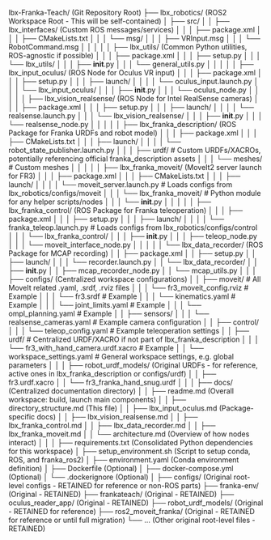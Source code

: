 lbx-Franka-Teach/ (Git Repository Root)
├── lbx_robotics/ (ROS2 Workspace Root - This will be self-contained)
│ ├── src/
│ │ ├── lbx_interfaces/ (Custom ROS messages/services)
│ │ │ ├── package.xml
│ │ │ ├── CMakeLists.txt
│ │ │ └── msg/
│ │ │ ├── VRInput.msg
│ │ │ └── RobotCommand.msg
│ │ │
│ │ ├── lbx_utils/ (Common Python utilities, ROS-agnostic if possible)
│ │ │ ├── package.xml
│ │ │ ├── setup.py
│ │ │ └── lbx_utils/
│ │ │ ├── **init**.py
│ │ │ └── general_utils.py
│ │ │
│ │ ├── lbx_input_oculus/ (ROS Node for Oculus VR input)
│ │ │ ├── package.xml
│ │ │ ├── setup.py
│ │ │ ├── launch/
│ │ │ │ └── oculus_input.launch.py
│ │ │ └── lbx_input_oculus/
│ │ │ ├── **init**.py
│ │ │ └── oculus_node.py
│ │ │
│ │ ├── lbx_vision_realsense/ (ROS Node for Intel RealSense cameras)
│ │ │ ├── package.xml
│ │ │ ├── setup.py
│ │ │ ├── launch/
│ │ │ │ └── realsense.launch.py
│ │ │ └── lbx_vision_realsense/
│ │ │ ├── **init**.py
│ │ │ └── realsense_node.py
│ │ │
│ │ ├── lbx_franka_description/ (ROS Package for Franka URDFs and robot model)
│ │ │ ├── package.xml
│ │ │ ├── CMakeLists.txt
│ │ │ ├── launch/
│ │ │ │ └── robot_state_publisher.launch.py
│ │ │ ├── urdf/ # Custom URDFs/XACROs, potentially referencing official franka_description assets
│ │ │ └── meshes/ # Custom meshes
│ │ │
│ │ ├── lbx_franka_moveit/ (MoveIt2 server launch for FR3)
│ │ │ ├── package.xml
│ │ │ ├── CMakeLists.txt
│ │ │ ├── launch/
│ │ │ │ └── moveit_server.launch.py # Loads configs from lbx_robotics/configs/moveit
│ │ │ └── lbx_franka_moveit/ # Python module for any helper scripts/nodes
│ │ │ └── **init**.py
│ │ │
│ │ ├── lbx_franka_control/ (ROS Package for Franka teleoperation)
│ │ │ ├── package.xml
│ │ │ ├── setup.py
│ │ │ ├── launch/
│ │ │ │ └── franka_teleop.launch.py # Loads configs from lbx_robotics/configs/control
│ │ │ └── lbx_franka_control/
│ │ │ ├── **init**.py
│ │ │ ├── teleop_node.py
│ │ │ └── moveit_interface_node.py
│ │ │
│ │ └── lbx_data_recorder/ (ROS Package for MCAP recording)
│ │ ├── package.xml
│ │ ├── setup.py
│ │ ├── launch/
│ │ │ └── recorder.launch.py
│ │ └── lbx_data_recorder/
│ │ ├── **init**.py
│ │ ├── mcap_recorder_node.py
│ │ └── mcap_utils.py
│ │
│ ├── configs/ (Centralized workspace configurations)
│ │ ├── moveit/ # All MoveIt related .yaml, .srdf, .rviz files
│ │ │ └── fr3_moveit_config.rviz # Example
│ │ │ └── fr3.srdf # Example
│ │ │ └── kinematics.yaml # Example
│ │ │ └── joint_limits.yaml # Example
│ │ │ └── ompl_planning.yaml # Example
│ │ ├── sensors/
│ │ │ └── realsense_cameras.yaml # Example camera configuration
│ │ ├── control/
│ │ │ └── teleop_config.yaml # Example teleoperation settings
│ │ ├── urdf/ # Centralized URDF/XACRO if not part of lbx_franka_description
│ │ │ └── fr3_with_hand_camera.urdf.xacro # Example
│ │ └── workspace_settings.yaml # General workspace settings, e.g. global parameters
│ │
│ ├── robot_urdf_models/ (Original URDFs - for reference, active ones in lbx_franka_description or configs/urdf)
│ │ ├── fr3.urdf.xacro
│ │ └── fr3_franka_hand_snug.urdf
│ │
│ ├── docs/ (Centralized documentation directory)
│ │ ├── readme.md (Overall workspace: build, launch main components)
│ │ ├── directory_structure.md (This file)
│ │ ├── lbx_input_oculus.md (Package-specific docs)
│ │ ├── lbx_vision_realsense.md
│ │ ├── lbx_franka_control.md
│ │ ├── lbx_data_recorder.md
│ │ ├── lbx_franka_moveit.md
│ │ └── architecture.md (Overview of how nodes interact)
│ │
│ ├── requirements.txt (Consolidated Python dependencies for this workspace)
│ ├── setup_environment.sh (Script to setup conda, ROS, and franka_ros2)
│ ├── environment.yaml (Conda environment definition)
│ ├── Dockerfile (Optional)
│ ├── docker-compose.yml (Optional)
│ └── .dockerignore (Optional)
│
├── configs/ (Original root-level configs - RETAINED for reference or non-ROS parts)
├── franka-env/ (Original - RETAINED)
├── frankateach/ (Original - RETAINED)
├── oculus_reader_app/ (Original - RETAINED)
├── robot_urdf_models/ (Original - RETAINED for reference)
├── ros2_moveit_franka/ (Original - RETAINED for reference or until full migration)
└── ... (Other original root-level files - RETAINED)
